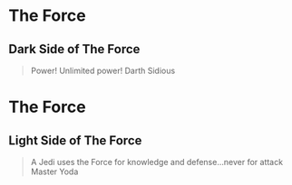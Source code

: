 

# The Force

## Dark Side of The Force

>Power! Unlimited power!
>Darth Sidious

# The Force

## Light Side of The Force

>A Jedi uses the Force for knowledge and defense...never for attack
>Master Yoda

